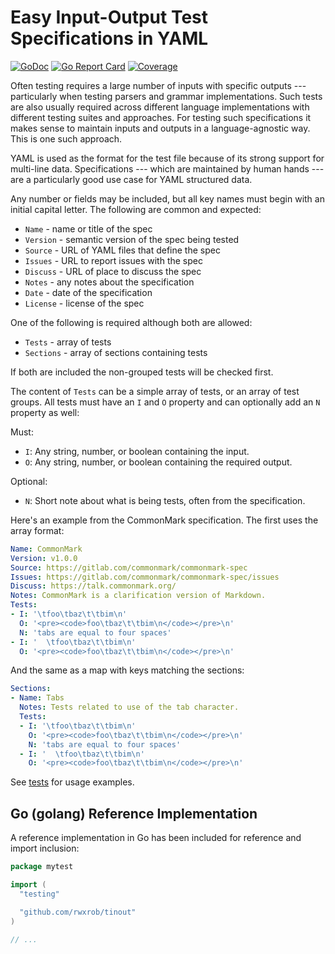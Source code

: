 # Easy Input-Output Test Specifications in YAML

[![GoDoc](https://godoc.org/github.com/rwxrob/tinout?status.svg)](https://godoc.org/github.com/rwxrob/tinout)
[![Go Report
Card](https://goreportcard.com/badge/github.com/rwxrob/tinout)](https://goreportcard.com/report/github.com/rwxrob/tinout)
[![Coverage](https://gocover.io/_badge/github.com/rwxrob/tinout)](https://gocover.io/github.com/rwxrob/tinout)

Often testing requires a large number of inputs with specific outputs --- particularly when testing parsers and grammar implementations. Such tests are also usually required across different language implementations with different testing suites and approaches. For testing such specifications it makes sense to maintain inputs and outputs in a language-agnostic way. This is one such approach.

YAML is used as the format for the test file because of its strong support for multi-line data. Specifications --- which are maintained by human hands --- are a particularly good use case for YAML structured data.

Any number or fields may be included, but all key names must begin with an initial capital letter. The following are common and expected:

* `Name` - name or title of the spec
* `Version` - semantic version of the spec being tested
* `Source` - URL of YAML files that define the spec
* `Issues` - URL to report issues with the spec
* `Discuss` - URL of place to discuss the spec
* `Notes` - any notes about the specification
* `Date` - date of the specification
* `License` - license of the spec

One of the following is required although both are allowed:

* `Tests` - array of tests
* `Sections` - array of sections containing tests

If both are included the non-grouped tests will be checked first.

The content of `Tests` can be a simple array of tests, or an array of
test groups. All tests must have an `I` and `O` property and can
optionally add an `N` property as well:

Must:

* `I`: Any string, number, or boolean containing the input. 
* `O`: Any string, number, or boolean containing the required output. 

Optional:

* `N`: Short note about what is being tests, often from the specification.

Here's an example from the CommonMark specification. The first uses the array format:

```yaml
Name: CommonMark
Version: v1.0.0
Source: https://gitlab.com/commonmark/commonmark-spec
Issues: https://gitlab.com/commonmark/commonmark-spec/issues
Discuss: https://talk.commonmark.org/
Notes: CommonMark is a clarification version of Markdown.
Tests:
- I: '\tfoo\tbaz\t\tbim\n'
  O: '<pre><code>foo\tbaz\t\tbim\n</code></pre>\n'
  N: 'tabs are equal to four spaces' 
- I: '  \tfoo\tbaz\t\tbim\n'
  O: '<pre><code>foo\tbaz\t\tbim\n</code></pre>\n'
```

And the same as a map with keys matching the sections:

```yaml
Sections:
- Name: Tabs
  Notes: Tests related to use of the tab character.
  Tests:
  - I: '\tfoo\tbaz\t\tbim\n'
    O: '<pre><code>foo\tbaz\t\tbim\n</code></pre>\n'
    N: 'tabs are equal to four spaces' 
  - I: '  \tfoo\tbaz\t\tbim\n'
    O: '<pre><code>foo\tbaz\t\tbim\n</code></pre>\n'
```

See [tests](tinout_test.go) for usage examples.

## Go (golang) Reference Implementation


A reference implementation in Go has been included for reference and
import inclusion:

```go
package mytest

import (
  "testing"

  "github.com/rwxrob/tinout"
)

// ...
```
